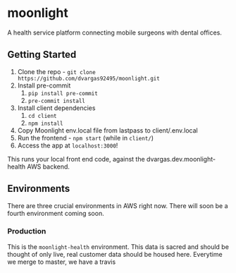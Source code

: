 # moonlight

A health service platform connecting mobile surgeons with dental offices.

## Getting Started

1. Clone the repo - `git clone https://github.com/dvargas92495/moonlight.git`
1. Install pre-commit
   1. `pip install pre-commit`
   1. `pre-commit install`
1. Install client dependencies
   1. `cd client`
   1. `npm install`
1. Copy Moonlight env.local file from lastpass to client/.env.local
1. Run the frontend - `npm start` (while in `client/`)
1. Access the app at `localhost:3000`!

This runs your local front end code, against the dvargas.dev.moonlight-health AWS backend.

## Environments

There are three crucial environments in AWS right now. There will soon be a fourth environment coming soon.

### Production

This is the `moonlight-health` environment. This data is sacred and should be thought of only live, real customer
data should be housed here. Everytime we merge to master, we have a travis
